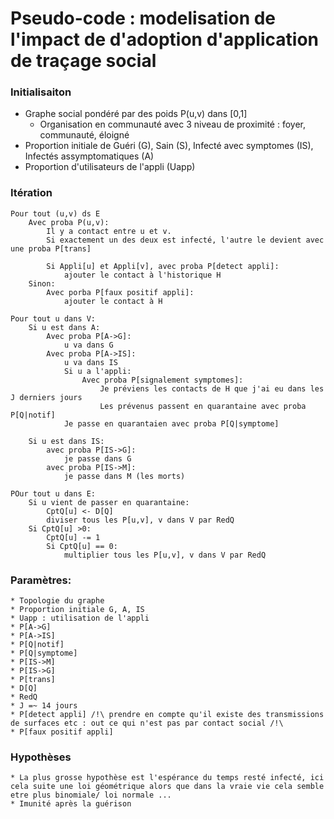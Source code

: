 # Pseudo-code : modelisation de l'impact de d'adoption d'application de traçage social

### Initialisaiton 

* Graphe social pondéré par des poids P(u,v) dans [0,1]
    * Organisation en communauté avec 3 niveau de proximité : foyer, communauté, éloigné
* Proportion initiale de Guéri (G), Sain (S), Infecté avec symptomes (IS), Infectés assymptomatiques (A)
* Proportion d'utilisateurs de l'appli (Uapp)

### Itération

```
Pour tout (u,v) ds E 
    Avec proba P(u,v):
        Il y a contact entre u et v.
        Si exactement un des deux est infecté, l'autre le devient avec une proba P[trans]
        
        Si Appli[u] et Appli[v], avec proba P[detect appli]:
            ajouter le contact à l'historique H
    Sinon:
        Avec porba P[faux positif appli]:
            ajouter le contact à H
            
Pour tout u dans V:
    Si u est dans A:
        Avec proba P[A->G]:
            u va dans G
        Avec proba P[A->IS]:
            u va dans IS
            Si u a l'appli:
                Avec proba P[signalement symptomes]:
                    Je préviens les contacts de H que j'ai eu dans les J derniers jours
                    Les prévenus passent en quarantaine avec proba P[Q|notif]
            Je passe en quarantaien avec proba P[Q|symptome]
            
    Si u est dans IS:
        avec proba P[IS->G]:
            je passe dans G
        avec proba P[IS->M]:
            je passe dans M (les morts)

POur tout u dans E:
    Si u vient de passer en quarantaine:
        CptQ[u] <- D[Q]
        diviser tous les P[u,v], v dans V par RedQ
    Si CptQ[u] >0:
        CptQ[u] -= 1
        Si CptQ[u] == 0:
            multiplier tous les P[u,v], v dans V par RedQ
```
            
### Paramètres:
    * Topologie du graphe
    * Proportion initiale G, A, IS
    * Uapp : utilisation de l'appli
    * P[A->G]
    * P[A->IS]
    * P[Q|notif]
    * P[Q|symptome]
    * P[IS->M]
    * P[IS->G]
    * P[trans]
    * D[Q]
    * RedQ
    * J =~ 14 jours
    * P[detect appli] /!\ prendre en compte qu'il existe des transmissions de surfaces etc : out ce qui n'est pas par contact social /!\
    * P[faux positif appli]
            
### Hypothèses
    * La plus grosse hypothèse est l'espérance du temps resté infecté, ici cela suite une loi géométrique alors que dans la vraie vie cela semble etre plus binomiale/ loi normale ...
    * Imunité après la guérison
        
            
            
            
            
            
            
            
            
        
